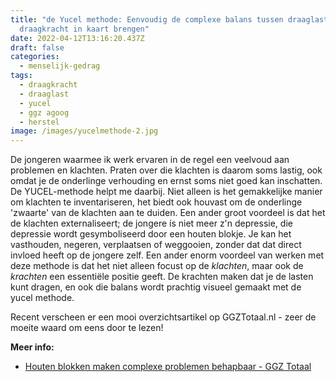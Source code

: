 ```yaml
---
title: "de Yucel methode: Eenvoudig de complexe balans tussen draaglast en
  draagkracht in kaart brengen"
date: 2022-04-12T13:16:20.437Z
draft: false
categories:
  - menselijk-gedrag
tags:
  - draagkracht
  - draaglast
  - yucel
  - ggz agoog
  - herstel
image: /images/yucelmethode-2.jpg
---
```

De jongeren waarmee ik werk ervaren in de regel een veelvoud aan problemen en klachten. Praten over die klachten is daarom soms lastig, ook omdat je de onderlinge verhouding en ernst soms niet goed kan inschatten. De YUCEL-methode helpt me daarbij. Niet alleen is het gemakkelijke manier om klachten te inventariseren, het biedt ook houvast om de onderlinge 'zwaarte' van de klachten aan te duiden. Een ander groot voordeel is dat het de klachten externaliseert; de jongere ís niet meer z'n depressie, die depressie wordt gesymboliseerd door een houten blokje. Je kan het vasthouden, negeren, verplaatsen of weggooien, zonder dat dat direct invloed heeft op de jongere zelf.
Een ander enorm voordeel van werken met deze methode is dat het niet alleen focust op de *klachten*, maar ook de *krachten* een essentiële positie geeft. De krachten maken dat je de lasten kunt dragen, en ook die balans wordt prachtig visueel gemaakt met de yucel methode. 

Recent verscheen er een mooi overzichtsartikel op GGZTotaal.nl - zeer de moeite waard om eens door te lezen!

**Meer info:** 

- [Houten blokken maken complexe problemen behapbaar - GGZ Totaal](https://www.ggztotaal.nl/nw-29166-7-4014767/nieuws/houten_blokken_maken_complexe_problemen_behapbaar.html)